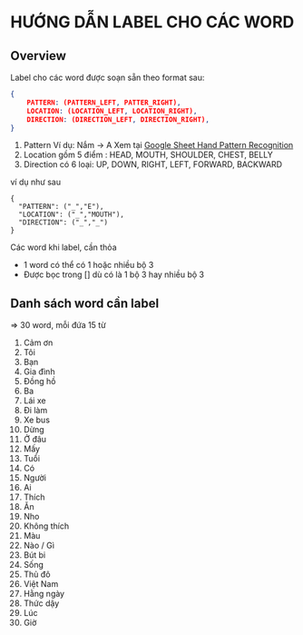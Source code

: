 # HƯỚNG DẪN LABEL CHO CÁC WORD

## Overview

Label cho các word được soạn sẵn theo format sau:

```json
{
    PATTERN: (PATTERN_LEFT, PATTER_RIGHT),
    LOCATION: (LOCATION_LEFT, LOCATION_RIGHT),
    DIRECTION: (DIRECTION_LEFT, DIRECTION_RIGHT),
}
```

1. Pattern
   Ví dụ: Nắm -> A
   Xem tại [Google Sheet Hand Pattern Recognition](https://docs.google.com/spreadsheets/d/1wobS-_RUlKgN6tjd2wrLGVjX33iymA9AYrqemFEQlEI/edit?usp=sharing)
2. Location gồm 5 điểm : HEAD, MOUTH, SHOULDER, CHEST, BELLY
3. Direction có 6 loại: UP, DOWN, RIGHT, LEFT, FORWARD, BACKWARD

ví dụ như sau

```
{
  "PATTERN": ("_","E"),
  "LOCATION": ("_","MOUTH"),
  "DIRECTION": ("_","_")
}
```

Các word khi label, cần thỏa

- 1 word có thể có 1 hoặc nhiều bộ 3
- Được bọc trong [] dù có là 1 bộ 3 hay nhiều bộ 3

## Danh sách word cần label

=> 30 word, mỗi đứa 15 từ

1. Cảm ơn
1. Tôi
1. Bạn
1. Gia đình
1. Đồng hồ
1. Ba
1. Lái xe
1. Đi làm
1. Xe bus
1. Dừng
1. Ở đâu
1. Mấy
1. Tuổi
1. Có
1. Người
1. Ai
1. Thích
1. Ăn
1. Nho
1. Không thích
1. Màu
1. Nào / Gì
1. Bút bi
1. Sống
1. Thủ đô
1. Việt Nam
1. Hằng ngày
1. Thức dậy
1. Lúc
1. Giờ
